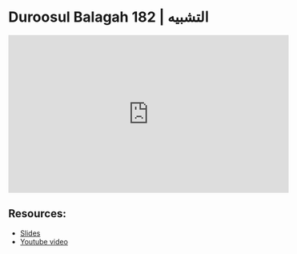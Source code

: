 # Duroosul Balagah 182 | التشبيه
                
<iframe width="560" height="315" src="https://www.youtube-nocookie.com/embed/BbX-mumPSj0?start=0" frameborder="0" allow="accelerometer; autoplay; encrypted-media; gyroscope; picture-in-picture" allowfullscreen="allowfullscreen">
</iframe><BR>

## Resources:
- [Slides](https://github.com/arshare/resources_balagha_pdfs)
- [Youtube video](https://www.youtube.com/watch?v=BbX-mumPSj0&list=PLzn0qdi6JpdvvXVuJ7kIusNquSxeyKJvc)

